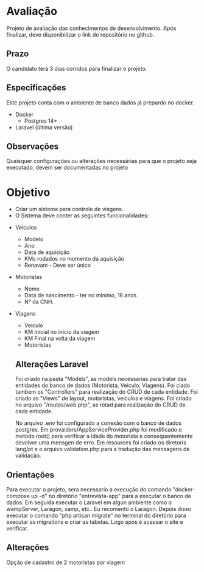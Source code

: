 # Avaliação
Projeto de avaliação das conhecimentos de desenvolvimento. 
Após finalizar, deve disponibilizar o link do repositório no github.

## Prazo
O candidato terá 3 dias corridos para finalizar o projeto.

## Especificações
Este projeto conta com o ambiente de banco dados já prepardo no docker.
* Docker
  * Postgres 14+
* Laravel (última versão)

## Observações
Quaisquer configurações ou alterações necessárias para que o projeto seja executado,
devem ser documentadas no projeto

# Objetivo
- Criar um sistema para controle de viagens.
- O Sistema deve conter as seguintes funcionalidades:
* Veículos
  * Modelo
  * Ano
  * Data de aquisição
  * KMs rodados no momento da aquisição
  * Renavam - Deve ser único
* Motoristas
  * Nome 
  * Data de nascimento - ter no minímo, 18 anos
  * N° da CNH.
* Viagens
  * Veiculo
  * KM Inicial no início da viagem
  * KM Final na volta da viagem
  * Motoristas


  ## Alterações Laravel
  Foi criado na pasta "Models", as models necessarias para tratar das entidades do banco de dados (Motorista, Veiculo, Viagens).
  Foi ciado tambem os "Controllers" para realização do CRUD de cada entidade.
  Foi criado as "Views" de layout, motoristas, veiculos e viagens.
  Foi criado no arquivo "/routes/web.php", as rotad para realização do CRUD de cada entidade.

  No arquivo .env foi configurado a conexão com o banco de dados postgres.
  Em provaiders/AppServiceProvider.php foi modificado o metodo root() para verificar a idade do motorista e consequentemente devolver uma mensgen de erro.
  Em resources foi criado os diretoris lang/pt e o arquivo validation.php para a tradução das mensagens de validação.

## Orientações 
Para executar o projeto, sera necessario a execução do comando "docker-compose up -d" no diretório "entrevista-app" para a executar o banco de dados.
Em seguida executar o Laravel em algun ambiente como o wampServer, Laragon, xamp, etc.. Eu recomento o Laragon.
Depois disso executar o comando "php artisan migrate" no terminal do diretório para executar as migrations e criar as tabelas.
Logo apos é acessar o site e verificar.

## Alterações 
Opção de cadastro de 2 motoristas por viagem

